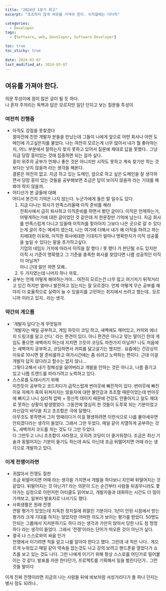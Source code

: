 ```yaml
---
title: "2024년 1분기 회고"
excerpt: "초조하지 않게 여유를 가져야 한다. 이직할때는 더더욱"

categories:
  - Developer
tags:
  - [Software, web, Developer, Software Developer]

toc: true
toc_sticky: true
 
date: 2024-03-07
last_modified_at: 2024-03-07
---   
```


## 여유를 가져야 한다.
의문 투성이에 점이 많은 글이 될 듯 하다.     
나 혼자 주저리는 독백과 답은 모르지만 일단 던지고 보는 질문들 투성이

### 여전히 진행중
- 아직도 강점을 못찾겠다     
  얼마전에 친한 개발자 분들을 만났는데 그들이 나에게 앞으로 어떤 회사나 어떤 도메인에 가고싶은지를 물었다. 나는 여전히 모르는게 너무 많아서 내가 뭘 좋아하는지, 어느 부분에서 잘하는지 찾지 못하고 있어서 질문에 제대로 답을 못했다.. 그냥 지금 당장 흥미있는 것에 집중하면 되는 걸까 싶다.    
  흥미 위주의 공부가 언제나 좋은 것은 아니지만 시작도 못하고 계속 찾기만 하는 것보다는 낫지 않을까 라는 생각을 해본다.     
  결론은 여전히 없고. 지금 하고 있는 도메인, 앞으로 하고 싶은 도메인을 잘 생각하면서 당장 흥미 있는 것들을 공부해보면 조금은 답이 보이지 않을까 라는 기대를 해봐야 하지 않을까.    
- 어디선가 본 글들에 대해     
  어디서 본건지 기억은 나지 않는다. 누군가에게 들은 말 일수도 있다.      
  1. 지금 다니는 회사가 만족스러울때 이직 준비를 해라     
      전회사에서 급히 퇴사하고 이직준비를 하면서 봤던 글이다. 이직은 언제하는가, 어떻게하는가에 대한 글이었던 것 같은데 저 한문장만 기억에 남는다. 지금 회사를 만족스럽게 다니고 있을때 이직처를 찾아야지 그보다 나은 곳으로 갈 수 있다는게 글이 주는 메세지 였는데, 나는 여기에 더해서 내가 왜 이직을 하려고 하는지에대한 이유와, 이직한 회사에대한 기대치가 얼마나 명확한지가 이직 성공률을 높일 수 있다는 말을 추가하고싶다.     
      기업의 네임드 가치에 따라서 이직을 잘 했다 / 못 했다 가 판단될 수도 있지만 이직 시 기준이 명확했고 그 기준을 충족한 회사를 찾았다면 나름 성공적인 이직이 아닐까?      
      아니 근데 말만 하면 모해..
  1. 두 가지였는데 나머지 하나 까묵..
- 공부는 언제 어떻게 해야하는거야...
  여전히 모르는건 너무 많고 여기저기 뒤적거리고 있긴 하지만 얼마나 발전하고 있는지는 잘 모르겠다. 언제 어떻게 무슨 공부를 해야지 더 효율적으로 실력이 늘 수 있을지를 고민하는 취지에서 쓰려고 했는데.. 모르니까 이러고 있지.. 라는 생각.

### 약간의 게으름
- '개발자 답다'는게 무엇일까     
  '개발자는 매일 공부하고, 게임 하듯이 코딩 하고, 새벽에도 깨어있고, 커피와 에너지 드링크를 달고 산다.' 라는 편견이 있다. 아니 편견은 아니고 맞는 말이긴 한데 게임도 좋으면 새벽까지 하는데 지치면 끄듯이 코딩도 마찬가지 아닐까? 나도 처음에는 새벽까지 공부하고, 코딩하면서 커피를 달고살기는 했지만.. 요즘에는 건강상의 이유로 10시면 잘 준비를하고 여가시간에는 좀 쉬려고 노력하는 편이다. 근데 이걸 개발자 답지 않다라고 할수는 없지 않나...     
  그렇다고해서 내가 정체성을 잃어버리고 개발을 안하는 것은 아니고, 나름 즐기고 있고 나름 트랜드를 따라가려고 노력하고 있다. 
- 스스로를 도태시키기 위해     
  미친듯이 공부하고 코드치다가 급작스럽게 번아웃에 빠진적이 있다. 번아웃에 빠진 이유 자체가 혹여 뒤쳐지지는 않을지에 대한 불안감과 초조함 때문이었는데 번아웃에 빠지고 나니 심리적 압박 + 정신적 데이지 때문에 건강도 안좋아지고 일도 제대로 못하는 상황이 발생했었다. 그동안에 열심히 한 것들이 도루묵 되는 기분이었고 자신감이 바닥을 치고 초조함은 극에 달했다.     
  아무것도 못하면서 그저 멍때리다가 이걸 평생하려면 이런식으로 나를 몰아세우면 안되겠다라는 생각이 들었다. 그래서 그만 두었다. 매일 같이 치열하게 공부하는 것도, 새벽까지 코드를 치는 것도 다 그만 두었다.    
  다 그만두고 나니 초조함이 사라졌고, 오히려 코딩이 더 즐거워졌다. 조금은 최신 기술과 동떨어지는 기분이 들기도 하는데 AI도 아닌데 조금 뒤떨어지면 어때 라는 생각으로 개발하고 있다.

### 이게 전쟁이라면
- 귀찮아서 전쟁도 질판      
  조금 뒤떨어지면 어때 라는 생각을 가지면서 개발을 하다보니 지인짜 뒤떨어지는 것 같았다. 뒤떨어지는 것 아닌가? 라는 의문이 드는 순간부터 사람들 뒤꽁무니라도 쫓아가는 심정으로 이런저런 아티클도 읽어보고, 개발자들과 대화하는 시간도 더 많이 가져보고, 일부러 발표자로 나서기도 했다.     
- 사회생활은 원래 전쟁     
  연말 평가가 있었는데 지독한 정치질에 휘말린 기분이다. 1년이 안된 시점에서 받는 평가라 크게 기대를 하지는 않았지만 어떠한 의도가 보이는 평가를 받았다. 50명도 안되는 그룹에서 지저분하기도 하다 라는 생각과 가만히 앉아서 당한 나도 참 멍청하다 라는 생각이 들었다. 그래서 '전쟁'이라는 단어가 떠오른 것이 아닌가 싶다.
- 결국 나 스스로와의 싸움 인가     
  전쟁에서 이기려면 적을 알고 나를 알아야 한다고 했다. 그런데 내 적은 나다.. 게으르게 누워있고 매일 같이 약속을 잡는것도 나고 강의 보려고 핸드폰을 열었다가 쇼츠를 보고 있는 것도 나다. 그런 나에게 이기기 위해 항상 스스로를 어딘가로 밀어붙이는 것 같다. 발표를 자원 한다던가, 프로젝트를 기획해서 일을 벌린다던가.. 그런 것들 말이다
    
이게 진짜 전쟁이라면 지금의 나는 사람들 뒤에 바보처럼 서성거리다가 돌 하나 던지는 병사 정도 되려나..      